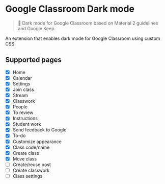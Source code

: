 # Google Classroom Dark mode

> 🌙 Dark mode for Google Classroom based on Material 2 guidelines and Google Keep.

An extension that enables dark mode for Google Classroom using custom CSS.

## Supported pages

- [x] Home
- [x] Calendar
- [x] Settings
- [x] Join class
- [x] Stream
- [x] Classwork
- [x] People
- [x] To review
- [x] Instructions
- [x] Student work
- [x] Send feedback to Google
- [x] To-do
- [x] Customize appearance
- [x] Class code/name
- [x] Create class
- [x] Move class
- [ ] Create/reuse post
- [ ] Create classwork
- [ ] Class settings
